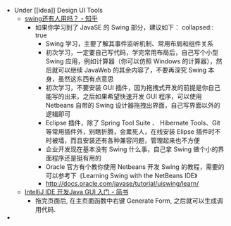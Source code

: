 - Under [[idea]] Design UI Tools
  - [swing还有人用吗？ - 知乎](https://www.zhihu.com/question/26610345)
    - 如果你学习到了 JavaSE 的 Swing 部分，建议如下：
      collapsed:: true
      - Swing 学习，主要了解其事件监听机制、常用布局和组件关系
      - 初次学习，一定要自己写代码，学完常用布局后，自己写个小型 Swing 应用，例如计算器（你可以仿照 Windows 的计算器），然后就可以继续 JavaWeb 的其余内容了，不要再深究 Swing 本身，虽然这东西有点意思
      - 初次学习，不要安装 GUI 插件，因为拖拽式开发的前提是你自己能写的出来，之后如果希望快速开发 GUI 程序，可以使用 Netbeans 自带的 Swing 设计器拖拽出界面，自己写界面以外的逻辑即可
      - Eclipse 插件，除了 Spring Tool Suite 、 Hibernate Tools、Git 等常用插件外，别瞎折腾，会累死人，在线安装 Elipse 插件时不时被墙，而且安装还有各种兼容问题，管理起来也不方便
      - 企业开发现在基本没有 Swing 什么事，自己拿 Swing 做个小的界面程序还是挺有用的
      - Oracle 官方有个教你使用 Netbeans 开发 Swing 的教程，需要的可以参考下《Learning Swing with the NetBeans IDE》
      - http://docs.oracle.com/javase/tutorial/uiswing/learn/
  - [IntelliJ IDE 开发Java GUI 入门 - 简书](https://www.jianshu.com/p/cdca9a30b86b)
    - 拖完页面后, 在主页面函数中右键 Generate Form, 之后就可以生成调用代码.
-